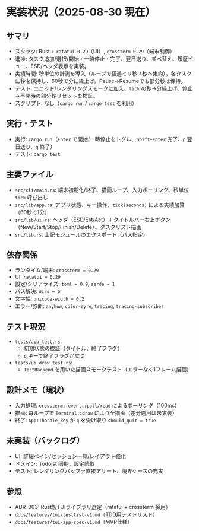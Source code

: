 # 実装状況（2025-08-30 現在）

## サマリ
- スタック: Rust + `ratatui 0.29`（UI）, `crossterm 0.29`（端末制御）
- 進捗: タスク追加/選択/開始・一時停止・完了、翌日送り、並べ替え、履歴ビュー、ESD/ヘッダ表示を実装。
- 実績時間: 秒単位の計測を導入（ループで経過ミリ秒→秒へ集約）。各タスクに秒を保持し、60秒で分に繰上げ。Pause→Resumeでも部分秒は保持。
- テスト: ユニット/レンダリングスモークに加え、`tick` の秒→分繰上げ、停止→再開時の部分秒リセットを検証。
- スクリプト: なし（`cargo run` / `cargo test` を利用）

## 実行・テスト
- 実行: `cargo run`（`Enter` で開始/一時停止をトグル、`Shift+Enter` 完了、`p` 翌日送り、`q` 終了）
- テスト: `cargo test`

## 主要ファイル
- `src/cli/main.rs`: 端末初期化/終了、描画ループ、入力ポーリング、秒単位 `tick` 呼び出し
- `src/lib/app.rs`: アプリ状態、キー操作、`tick(seconds)` による実績加算（60秒で1分）
- `src/lib/ui.rs`: ヘッダ（ESD/Est/Act）＋タイトルバー右上ボタン（New/Start/Stop/Finish/Delete）、タスクリスト描画
- `src/lib.rs`: 上記モジュールのエクスポート（パス指定）

## 依存関係
- ランタイム/端末: `crossterm = 0.29`
- UI: `ratatui = 0.29`
- 設定/シリアライズ: `toml = 0.9`, `serde = 1`
- パス解決: `dirs = 6`
- 文字幅: `unicode-width = 0.2`
- エラー/診断: `anyhow`, `color-eyre`, `tracing`, `tracing-subscriber`

## テスト現況
- `tests/app_test.rs`:
  - 初期状態の検証（タイトル、終了フラグ）
  - `q` キーで終了フラグが立つ
- `tests/ui_draw_test.rs`:
  - `TestBackend` を用いた描画スモークテスト（エラーなく1フレーム描画）

## 設計メモ（現状）
- 入力処理: `crossterm::event::poll/read` によるポーリング（100ms）
- 描画: 毎ループで `Terminal::draw` により全描画（差分適用は未実装）
- 終了: `App::handle_key` が `q` を受け取り `should_quit = true`

## 未実装（バックログ）
- UI: 詳細ペイン/セッション一覧/レイアウト強化
- ドメイン: Todoist 同期、設定読取
- テスト: レンダリングバッファ直接アサート、境界ケースの充実

## 参照
- ADR-003: Rust製TUIライブラリ選定（ratatui + crossterm 採用）
- `docs/features/tui-testlist-v1.md`（TDD用テストリスト）
- `docs/features/tui-app-spec-v1.md`（MVP仕様）
